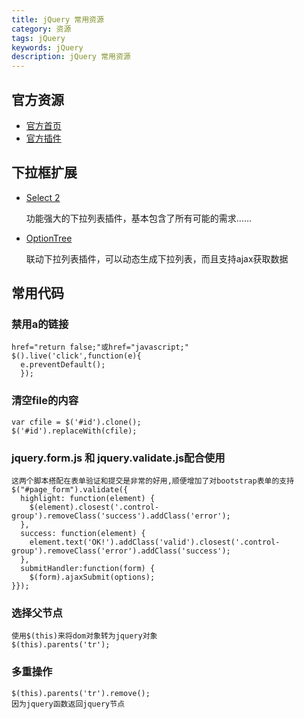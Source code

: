 ```yaml
---
title: jQuery 常用资源
category: 资源
tags: jQuery
keywords: jQuery
description: jQuery 常用资源
---
```


## 官方资源

- [官方首页](http://jquery.com/)
- [官方插件](http://plugins.jquery.com/)

## 下拉框扩展

- [Select 2](http://ivaynberg.github.io/select2/)

  功能强大的下拉列表插件，基本包含了所有可能的需求……

- [OptionTree](http://kotowicz.net/jquery-option-tree/demo/demo.html)

  联动下拉列表插件，可以动态生成下拉列表，而且支持ajax获取数据

## 常用代码

### 禁用a的链接

    href="return false;"或href="javascript;"
    $().live('click',function(e){
      e.preventDefault();
      });

### 清空file的内容
  
    var cfile = $('#id').clone();
    $('#id').replaceWith(cfile);

### jquery.form.js 和 jquery.validate.js配合使用
    这两个脚本搭配在表单验证和提交是非常的好用,顺便增加了对bootstrap表单的支持
    $("#page_form").validate({
      highlight: function(element) {
        $(element).closest('.control-group').removeClass('success').addClass('error');
      },
      success: function(element) {
        element.text('OK!').addClass('valid').closest('.control-group').removeClass('error').addClass('success');
      },
      submitHandler:function(form) {
        $(form).ajaxSubmit(options);
    }});

### 选择父节点
    使用$(this)来将dom对象转为jquery对象
    $(this).parents('tr');

### 多重操作
    $(this).parents('tr').remove();
    因为jquery函数返回jquery节点

